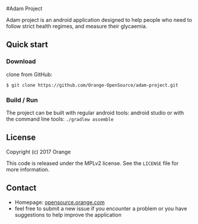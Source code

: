 #Adam Project

Adam project is an android application designed to help people who need to follow strict health regimes, and measure their glycaemia.

## Quick start
### Download

clone from GitHub:

```
$ git clone https://github.com/Orange-OpenSource/adam-project.git
```

### Build / Run

The project can be built with regular android tools: android studio or with the command line tools: `./gradlew assemble`

## License

Copyright (c) 2017 Orange

This code is released under the MPLv2 license. See the `LICENSE` file for more information.

## Contact
* Homepage: [opensource.orange.com](http://opensource.orange.com/)
* feel free to submit a new issue if you encounter a problem or you have suggestions to help improve the application
